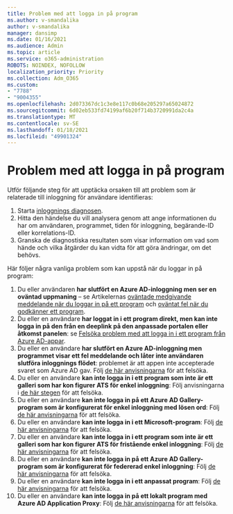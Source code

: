 ```yaml
---
title: Problem med att logga in på program
ms.author: v-smandalika
author: v-smandalika
manager: dansimp
ms.date: 01/16/2021
ms.audience: Admin
ms.topic: article
ms.service: o365-administration
ROBOTS: NOINDEX, NOFOLLOW
localization_priority: Priority
ms.collection: Adm_O365
ms.custom:
- "7788"
- "9004355"
ms.openlocfilehash: 2d073367dc1c3e8e117c0b68e205297a65024872
ms.sourcegitcommit: 6d02eb533fd74199af6b20f714b3720991da2c4a
ms.translationtype: MT
ms.contentlocale: sv-SE
ms.lasthandoff: 01/18/2021
ms.locfileid: "49901324"
---
```

# <a name="issues-signing-in-to-applications"></a>Problem med att logga in på program

Utför följande steg för att upptäcka orsaken till att problem som är relaterade till inloggning för användare identifieras:

1. Starta [inloggnings diagnosen](https://ms.portal.azure.com/#blade/Microsoft_AAD_IAM/ActiveDirectoryMenuBlade/diagnose/symptomId/ms_aad_dxp_signin_caDiagnoseAndSolveSummarySymptom).
2. Hitta den händelse du vill analysera genom att ange informationen du har om användaren, programmet, tiden för inloggning, begärande-ID eller korrelations-ID.
3. Granska de diagnostiska resultaten som visar information om vad som hände och vilka åtgärder du kan vidta för att göra ändringar, om det behövs.

Här följer några vanliga problem som kan uppstå när du loggar in på program:

1. Du eller användaren **har slutfört en Azure AD-inloggning men ser en oväntad uppmaning** – se Artikelernas [oväntade medgivande meddelande när du loggar in på ett program](https://docs.microsoft.com/azure/active-directory/manage-apps/application-sign-in-unexpected-user-consent-prompt) och [oväntat fel när du godkänner ett program](https://docs.microsoft.com/azure/active-directory/manage-apps/application-sign-in-unexpected-user-consent-error).
2. Du eller en användare **har loggat in i ett program direkt, men kan inte logga in på den från en deeplink på den anpassade portalen eller åtkomst panelen**: se [Felsöka problem med att logga in i ett program från Azure AD-appar](https://docs.microsoft.com/azure/active-directory/manage-apps/application-sign-in-other-problem-access-panel).
3. Du eller en användare **har slutfört en Azure AD-inloggning men programmet visar ett fel meddelande och låter inte användaren slutföra inloggnings flödet**: problemet är att appen inte accepterade svaret som Azure AD gav. Följ [de här anvisningarna](https://docs.microsoft.com/azure/active-directory/application-sign-in-problem-application-error) för att felsöka.
4. Du eller en användare **kan inte logga in i ett program som inte är ett galleri som har kon figurer ATS för enkel inloggning**: Följ anvisningarna i [de här stegen](https://docs.microsoft.com/azure/active-directory/manage-apps/troubleshoot-password-based-sso) för att felsöka.
5. Du eller en användare **kan inte logga in på ett Azure AD Gallery-program som är konfigurerat för enkel inloggning med lösen ord**: Följ [de här anvisningarna](https://docs.microsoft.com/azure/active-directory/manage-apps/troubleshoot-password-based-sso) för att felsöka.
6. Du eller en användare **kan inte logga in i ett Microsoft-program**: Följ [de här anvisningarna](https://docs.microsoft.com/azure/active-directory/manage-apps/application-sign-in-problem-first-party-microsoft) för att felsöka.
7. Du eller en användare **kan inte logga in i ett program som inte är ett galleri som har kon figurer ATS för fristående enkel inloggning**: Följ [de här anvisningarna](https://docs.microsoft.com/azure/active-directory/application-sign-in-problem-federated-sso-non-gallery) för att felsöka.
8. Du eller en användare **kan inte logga in på ett Azure AD Gallery-program som är konfigurerat för federerad enkel inloggning**: Följ [de här anvisningarna](https://docs.microsoft.com/azure/active-directory/manage-apps/application-sign-in-problem-federated-sso-gallery) för att felsöka.
9. Du eller en användare **kan inte logga in i ett anpassat program**: Följ [de här anvisningarna](https://docs.microsoft.com/azure/active-directory/manage-apps/application-sign-in-problem-federated-sso-gallery) för att felsöka.
10. Du eller en användare **kan inte logga in på ett lokalt program med Azure AD Application Proxy**: Följ [de här anvisningarna](https://docs.microsoft.com/azure/active-directory/manage-apps/application-sign-in-problem-on-premises-application-proxy) för att felsöka.

